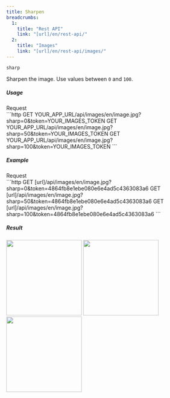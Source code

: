 ```yaml
---
title: Sharpen
breadcrumbs:
  1:
    title: "Rest API"
    link: "[url]/en/rest-api/"
  2:
    title: "Images"
    link: "[url]/en/rest-api/images/"
---
```


`sharp`

Sharpen the image. Use values between `0` and `100`.

##### Usage

<div class="file-header">Request</div>
```http
GET YOUR_APP_URL/api/images/en/image.jpg?sharp=0&token=YOUR_IMAGES_TOKEN
GET YOUR_APP_URL/api/images/en/image.jpg?sharp=50&token=YOUR_IMAGES_TOKEN
GET YOUR_APP_URL/api/images/en/image.jpg?sharp=100&token=YOUR_IMAGES_TOKEN
```

##### Example

<div class="file-header">Request</div>
```http
GET [url]/api/images/en/image.jpg?sharp=0&token=4864fb8e1ebe080e6e4ad5c4363083a6
GET [url]/api/images/en/image.jpg?sharp=50&token=4864fb8e1ebe080e6e4ad5c4363083a6
GET [url]/api/images/en/image.jpg?sharp=100&token=4864fb8e1ebe080e6e4ad5c4363083a6
```

##### Result

<img width="200" class="inline" src="[url]/api/images/en/image.jpg?sharp=0&token=4864fb8e1ebe080e6e4ad5c4363083a6">
<img width="200" class="inline" src="[url]/api/images/en/image.jpg?sharp=50&token=4864fb8e1ebe080e6e4ad5c4363083a6">
<img width="200" class="inline" src="[url]/api/images/en/image.jpg?sharp=100&token=4864fb8e1ebe080e6e4ad5c4363083a6">

